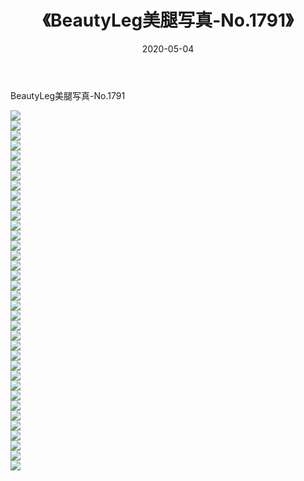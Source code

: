 ﻿---
layout: post
title:  《BeautyLeg美腿写真-No.1791》
date:   2020-05-04
img: http://img.660000.xyz/Sharelink/网络美图/2020/BeautyLeg美腿写真-No.1791/000.jpg
categories: [美女, 清纯, 唯美]
---

BeautyLeg美腿写真-No.1791

  ![](http://img.660000.xyz/Sharelink/网络美图/2020/BeautyLeg美腿写真-No.1791/001.jpg) <br> ![](http://img.660000.xyz/Sharelink/网络美图/2020/BeautyLeg美腿写真-No.1791/002.jpg) <br> ![](http://img.660000.xyz/Sharelink/网络美图/2020/BeautyLeg美腿写真-No.1791/003.jpg) <br> ![](http://img.660000.xyz/Sharelink/网络美图/2020/BeautyLeg美腿写真-No.1791/004.jpg) <br> ![](http://img.660000.xyz/Sharelink/网络美图/2020/BeautyLeg美腿写真-No.1791/005.jpg) <br> ![](http://img.660000.xyz/Sharelink/网络美图/2020/BeautyLeg美腿写真-No.1791/006.jpg) <br> ![](http://img.660000.xyz/Sharelink/网络美图/2020/BeautyLeg美腿写真-No.1791/007.jpg) <br> ![](http://img.660000.xyz/Sharelink/网络美图/2020/BeautyLeg美腿写真-No.1791/008.jpg) <br> ![](http://img.660000.xyz/Sharelink/网络美图/2020/BeautyLeg美腿写真-No.1791/009.jpg) <br> ![](http://img.660000.xyz/Sharelink/网络美图/2020/BeautyLeg美腿写真-No.1791/010.jpg) <br> ![](http://img.660000.xyz/Sharelink/网络美图/2020/BeautyLeg美腿写真-No.1791/011.jpg) <br> ![](http://img.660000.xyz/Sharelink/网络美图/2020/BeautyLeg美腿写真-No.1791/012.jpg) <br> ![](http://img.660000.xyz/Sharelink/网络美图/2020/BeautyLeg美腿写真-No.1791/013.jpg) <br> ![](http://img.660000.xyz/Sharelink/网络美图/2020/BeautyLeg美腿写真-No.1791/014.jpg) <br> ![](http://img.660000.xyz/Sharelink/网络美图/2020/BeautyLeg美腿写真-No.1791/015.jpg) <br> ![](http://img.660000.xyz/Sharelink/网络美图/2020/BeautyLeg美腿写真-No.1791/016.jpg) <br> ![](http://img.660000.xyz/Sharelink/网络美图/2020/BeautyLeg美腿写真-No.1791/017.jpg) <br> ![](http://img.660000.xyz/Sharelink/网络美图/2020/BeautyLeg美腿写真-No.1791/018.jpg) <br> ![](http://img.660000.xyz/Sharelink/网络美图/2020/BeautyLeg美腿写真-No.1791/019.jpg) <br> ![](http://img.660000.xyz/Sharelink/网络美图/2020/BeautyLeg美腿写真-No.1791/020.jpg) <br> ![](http://img.660000.xyz/Sharelink/网络美图/2020/BeautyLeg美腿写真-No.1791/021.jpg) <br> ![](http://img.660000.xyz/Sharelink/网络美图/2020/BeautyLeg美腿写真-No.1791/022.jpg) <br> ![](http://img.660000.xyz/Sharelink/网络美图/2020/BeautyLeg美腿写真-No.1791/023.jpg) <br> ![](http://img.660000.xyz/Sharelink/网络美图/2020/BeautyLeg美腿写真-No.1791/024.jpg) <br> ![](http://img.660000.xyz/Sharelink/网络美图/2020/BeautyLeg美腿写真-No.1791/025.jpg) <br> ![](http://img.660000.xyz/Sharelink/网络美图/2020/BeautyLeg美腿写真-No.1791/026.jpg) <br> ![](http://img.660000.xyz/Sharelink/网络美图/2020/BeautyLeg美腿写真-No.1791/027.jpg) <br> ![](http://img.660000.xyz/Sharelink/网络美图/2020/BeautyLeg美腿写真-No.1791/028.jpg) <br> ![](http://img.660000.xyz/Sharelink/网络美图/2020/BeautyLeg美腿写真-No.1791/029.jpg) <br> ![](http://img.660000.xyz/Sharelink/网络美图/2020/BeautyLeg美腿写真-No.1791/030.jpg) <br> ![](http://img.660000.xyz/Sharelink/网络美图/2020/BeautyLeg美腿写真-No.1791/031.jpg) <br> ![](http://img.660000.xyz/Sharelink/网络美图/2020/BeautyLeg美腿写真-No.1791/032.jpg) <br> ![](http://img.660000.xyz/Sharelink/网络美图/2020/BeautyLeg美腿写真-No.1791/033.jpg) <br> ![](http://img.660000.xyz/Sharelink/网络美图/2020/BeautyLeg美腿写真-No.1791/034.jpg) <br> ![](http://img.660000.xyz/Sharelink/网络美图/2020/BeautyLeg美腿写真-No.1791/035.jpg) <br> ![](http://img.660000.xyz/Sharelink/网络美图/2020/BeautyLeg美腿写真-No.1791/036.jpg) <br>